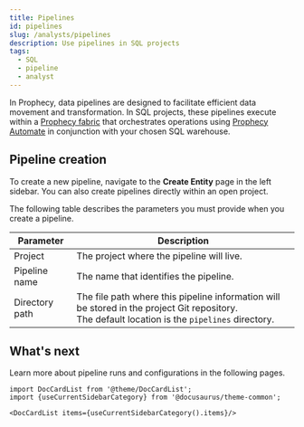 ```yaml
---
title: Pipelines
id: pipelines
slug: /analysts/pipelines
description: Use pipelines in SQL projects
tags:
  - SQL
  - pipeline
  - analyst
---
```


In Prophecy, data pipelines are designed to facilitate efficient data movement and transformation. In SQL projects, these pipelines execute within a [Prophecy fabric](docs/core/prophecy-fabrics/prophecy-fabrics.md) that orchestrates operations using [Prophecy Automate](/analysts/pipeline-execution) in conjunction with your chosen SQL warehouse.

## Pipeline creation

To create a new pipeline, navigate to the **Create Entity** page in the left sidebar. You can also create pipelines directly within an open project.

The following table describes the parameters you must provide when you create a pipeline.

| Parameter      | Description                                                                                                                                        |
| -------------- | -------------------------------------------------------------------------------------------------------------------------------------------------- |
| Project        | The project where the pipeline will live.                                                                                                          |
| Pipeline name  | The name that identifies the pipeline.                                                                                                             |
| Directory path | The file path where this pipeline information will be stored in the project Git repository.<br/>The default location is the `pipelines` directory. |

## What's next

Learn more about pipeline runs and configurations in the following pages.

```mdx-code-block
import DocCardList from '@theme/DocCardList';
import {useCurrentSidebarCategory} from '@docusaurus/theme-common';

<DocCardList items={useCurrentSidebarCategory().items}/>
```
